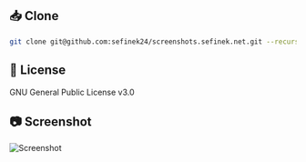 ## 📥 Clone
```bash
git clone git@github.com:sefinek24/screenshots.sefinek.net.git --recurse-submodules
```

## 📝 License
GNU General Public License v3.0

## 📷 Screenshot
<img src="public/images/brave_ooTrpImkBa4Q.png" alt="Screenshot">